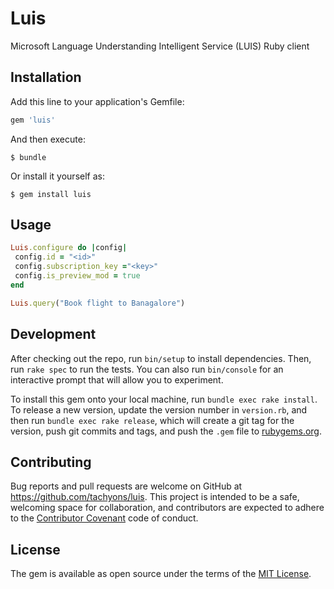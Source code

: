 # Luis

Microsoft Language Understanding Intelligent Service (LUIS) Ruby client

## Installation

Add this line to your application's Gemfile:

```ruby
gem 'luis'
```

And then execute:

    $ bundle

Or install it yourself as:

    $ gem install luis

## Usage

```ruby
Luis.configure do |config|
 config.id = "<id>"
 config.subscription_key ="<key>"
 config.is_preview_mod = true
end
```

```ruby
Luis.query("Book flight to Banagalore")
```
## Development

After checking out the repo, run `bin/setup` to install dependencies. Then, run `rake spec` to run the tests. You can also run `bin/console` for an interactive prompt that will allow you to experiment.

To install this gem onto your local machine, run `bundle exec rake install`. To release a new version, update the version number in `version.rb`, and then run `bundle exec rake release`, which will create a git tag for the version, push git commits and tags, and push the `.gem` file to [rubygems.org](https://rubygems.org).

## Contributing

Bug reports and pull requests are welcome on GitHub at https://github.com/tachyons/luis. This project is intended to be a safe, welcoming space for collaboration, and contributors are expected to adhere to the [Contributor Covenant](http://contributor-covenant.org) code of conduct.


## License

The gem is available as open source under the terms of the [MIT License](http://opensource.org/licenses/MIT).

